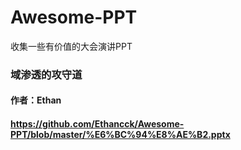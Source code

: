 # Awesome-PPT
收集一些有价值的大会演讲PPT

### 域渗透的攻守道
#### 作者：Ethan 
#### https://github.com/Ethancck/Awesome-PPT/blob/master/%E6%BC%94%E8%AE%B2.pptx
